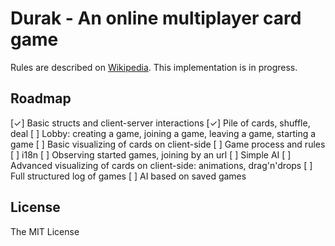﻿# Durak - An online multiplayer card game

Rules are described on [Wikipedia](https://en.wikipedia.org/wiki/Durak).
This implementation is in progress.

## Roadmap

[✓] Basic structs and client-server interactions
[✓] Pile of cards, shuffle, deal
[ ] Lobby: creating a game, joining a game, leaving a game, starting a game
[ ] Basic visualizing of cards on client-side
[ ] Game process and rules
[ ] i18n
[ ] Observing started games, joining by an url
[ ] Simple AI
[ ] Advanced visualizing of cards on client-side: animations, drag'n'drops
[ ] Full structured log of games
[ ] AI based on saved games

## License

The MIT License
